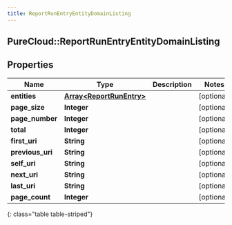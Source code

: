 ```yaml
---
title: ReportRunEntryEntityDomainListing
---
```

## PureCloud::ReportRunEntryEntityDomainListing

## Properties

|Name | Type | Description | Notes|
|------------ | ------------- | ------------- | -------------|
| **entities** | [**Array&lt;ReportRunEntry&gt;**](ReportRunEntry.html) |  | [optional] |
| **page_size** | **Integer** |  | [optional] |
| **page_number** | **Integer** |  | [optional] |
| **total** | **Integer** |  | [optional] |
| **first_uri** | **String** |  | [optional] |
| **previous_uri** | **String** |  | [optional] |
| **self_uri** | **String** |  | [optional] |
| **next_uri** | **String** |  | [optional] |
| **last_uri** | **String** |  | [optional] |
| **page_count** | **Integer** |  | [optional] |
{: class="table table-striped"}



